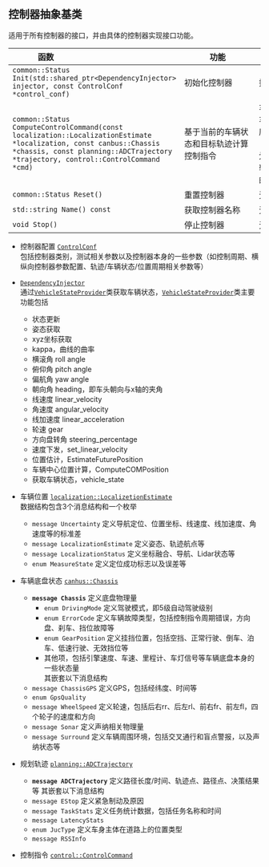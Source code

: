 <!-- <style>
table th:first-of-type {
    width: 55%;
}
table th:nth-of-type(2) {
    width: 15%;
}
table th:nth-of-type(3) {
    width: 15%;
}
table th:nth-of-type(3) {
    width: 15%;
}
</style> -->

## 控制器抽象基类

适用于所有控制器的接口，并由具体的控制器实现接口功能。

|<div style="width:100pt">函数</div> | <div style="width:100pt">功能</div> |<div style="width:100pt">输入</div> |<div style="width:100pt">输出</div> |
| --- | --- | --- | --- |
| `common::Status Init(std::shared_ptr<DependencyInjector> injector, const ControlConf *control_conf)` | 初始化控制器 | 控制器配置 | 初始化状态，即是否初始化成功 |
| `common::Status ComputeControlCommand(const localization::LocalizationEstimate *localization, const canbus::Chassis *chassis, const planning::ADCTrajectory *trajectory, control::ControlCommand *cmd)` | 基于当前的车辆状态和目标轨迹计算控制指令 | 车辆位置【读】，车辆状态（如速度、加速度等）【读】，由上层规划模块生成的参考轨迹【读】，计算的控制指令【写】| 状态标志，指令是否计算成功 | 
| `common::Status Reset()` | 重置控制器 | 无 | 重置标志 |
| `std::string Name() const` | 获取控制器名称 | 无 | 控制器名称 |
| `void Stop()` | 停止控制器 | 无 | 无 |

- 控制器配置 [`ControlConf`](https://github.com/ApolloAuto/apollo/blob/master/modules/control/proto/control_conf.proto) \
包括控制器类别，测试相关参数以及控制器本身的一些参数（如控制周期、横纵向控制器参数配置、轨迹/车辆状态/位置周期相关参数等）

- [`DependencyInjector`](https://github.com/ApolloAuto/apollo/blob/master/modules/control/common/dependency_injector.h) \
通过[`VehicleStateProvider`](https://github.com/ApolloAuto/apollo/blob/master/modules/common/vehicle_state/vehicle_state_provider.h)类获取车辆状态，[`VehicleStateProvider`](https://github.com/ApolloAuto/apollo/blob/master/modules/common/vehicle_state/vehicle_state_provider.h)类主要功能包括
    - 状态更新
    - 姿态获取
    - xyz坐标获取
    - kappa，曲线的曲率
    - 横滚角 roll angle
    - 俯仰角 pitch angle
    - 偏航角 yaw angle
    - 朝向角 heading，即车头朝向与x轴的夹角
    - 线速度 linear_velocity
    - 角速度 angular_velocity
    - 线加速度 linear_acceleration
    - 轮速 gear
    - 方向盘转角 steering_percentage
    - 速度下发，set_linear_velocity
    - 位置估计，EstimateFuturePosition
    - 车辆中心位置计算，ComputeCOMPosition
    - 获取车辆状态，vehicle_state

- 车辆位置 [`localization::LocalizetionEstimate`](https://github.com/ApolloAuto/apollo/blob/master/modules/localization/proto/localization.proto) \
数据结构包含3个消息结构和一个枚举
    - `message Uncertainty` 定义导航定位、位置坐标、线速度、线加速度、角速度等的标准差
    - `message LocalizationEstimate` 定义姿态、轨迹航点等
    - `message LocalizationStatus` 定义坐标融合、导航、Lidar状态等
    - `enum MeasureState` 定义定位成功标志以及误差等

- 车辆底盘状态 [`canhus::Chassis`](https://github.com/ApolloAuto/apollo/blob/master/modules/canbus/proto/chassis.proto)
    - **`message Chassis`** 定义底盘物理量
        - `enum DrivingMode` 定义驾驶模式，即5级自动驾驶级别
        - `enum ErrorCode` 定义车辆故障类型，包括控制指令周期错误，方向盘、刹车、挡位故障等
        - `enum GearPosition` 定义挂挡位置，包括空挡、正常行驶、倒车、泊车、低速行驶、无效挡位等
        - 其他项，包括引擎速度、车速、里程计、车灯信号等车辆底盘本身的一些状态量 \
    其嵌套以下消息结构
    - `message ChassisGPS` 定义GPS，包括经纬度、时间等 
    - `enum GpsQuality` 
    - `message WheelSpeed` 定义轮速，包括后右rr、后左rl、前右fr、前左fl，四个轮子的速度和方向
    - `message Sonar` 定义声纳相关物理量
    - `message Surround` 定义车辆周围环境，包括交叉通行和盲点警报，以及声纳状态等

- 规划轨迹 [`planning::ADCTrajectory`](https://github.com/ApolloAuto/apollo/blob/master/modules/planning/proto/planning.proto)
    - **`message ADCTrajectory`** 定义路径长度/时间、轨迹点、路径点、决策结果等
    其嵌套以下消息结构
    - `message EStop` 定义紧急制动及原因
    - `message TaskStats` 定义任务统计数据，包括任务名称和时间
    - `message LatencyStats` 
    - `enum JucType` 定义车身主体在道路上的位置类型
    - `message RSSInfo` 

- 控制指令 [`control::ControlCommand`](https://github.com/ApolloAuto/apollo/blob/master/modules/control/proto/control_cmd.proto)


